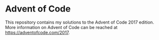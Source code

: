 # Advent of Code
This repository contains my solutions to the Advent of Code 2017 edition. More information on Advent of Code can be reached at https://adventofcode.com/2017.

